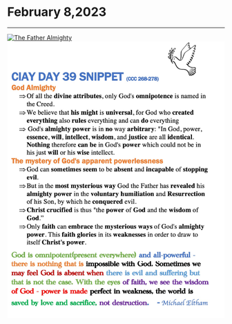 # February 8,2023
---
[![The Father Almighty](https://img.youtube.com/vi/n6MMrpNdEd4/maxresdefault.jpg)](https://youtu.be/n6MMrpNdEd4 "The Father Almighty")
![Day 39 Snippet](https://github.com/fernal73/CIAY/blob/main/February/jpgs/Day39Snippet.jpg?raw=true)
